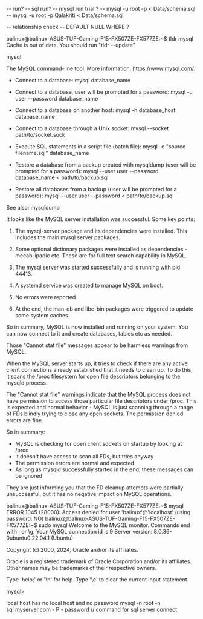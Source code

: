 -- run?
-- sql run? 
-- mysql run trial ?
-- mysql -u root -p < Data/schema.sql
-- mysql -u root -p Qalakriti < Data/schema.sql

-- relationship check
-- DEFAULT NULL WHERE ?


balinux@balinux-ASUS-TUF-Gaming-F15-FX507ZE-FX577ZE:~$ tldr mysql
Cache is out of date. You should run "tldr --update"

  mysql

  The MySQL command-line tool.
  More information: https://www.mysql.com/.

  - Connect to a database:
    mysql database_name

  - Connect to a database, user will be prompted for a password:
    mysql -u user --password database_name

  - Connect to a database on another host:
    mysql -h database_host database_name

  - Connect to a database through a Unix socket:
    mysql --socket path/to/socket.sock

  - Execute SQL statements in a script file (batch file):
    mysql -e "source filename.sql" database_name

  - Restore a database from a backup created with mysqldump (user will be prompted for a password):
    mysql --user user --password database_name < path/to/backup.sql

  - Restore all databases from a backup (user will be prompted for a password):
    mysql --user user --password < path/to/backup.sql


See also: mysqldump


It looks like the MySQL server installation was successful. Some key points:

1. The mysql-server package and its dependencies were installed. This includes the main mysql server packages.

2. Some optional dictionary packages were installed as dependencies - mecab-ipadic etc. These are for full text search capability in MySQL.

3. The mysql server was started successfully and is running with pid 44413.

4. A systemd service was created to manage MySQL on boot.

5. No errors were reported.

6. At the end, the man-db and libc-bin packages were triggered to update some system caches.

So in summary, MySQL is now installed and running on your system. You can now connect to it and create databases, tables etc as needed.










Those "Cannot stat file" messages appear to be harmless warnings from MySQL.

When the MySQL server starts up, it tries to check if there are any active client connections already established that it needs to clean up. To do this, it scans the /proc filesystem for open file descriptors belonging to the mysqld process.

The "Cannot stat file" warnings indicate that the MySQL process does not have permission to access those particular file descriptors under /proc. This is expected and normal behavior - MySQL is just scanning through a range of FDs blindly trying to close any open sockets. The permission denied errors are fine.

So in summary:

- MySQL is checking for open client sockets on startup by looking at /proc
- It doesn't have access to scan all FDs, but tries anyway
- The permission errors are normal and expected
- As long as mysqld successfully started in the end, these messages can be ignored

They are just informing you that the FD cleanup attempts were partially unsuccessful, but it has no negative impact on MySQL operations.



balinux@balinux-ASUS-TUF-Gaming-F15-FX507ZE-FX577ZE:~$ mysql
ERROR 1045 (28000): Access denied for user 'balinux'@'localhost' (using password: NO)
balinux@balinux-ASUS-TUF-Gaming-F15-FX507ZE-FX577ZE:~$ sudo mysql
Welcome to the MySQL monitor.  Commands end with ; or \g.
Your MySQL connection id is 9
Server version: 8.0.36-0ubuntu0.22.04.1 (Ubuntu)

Copyright (c) 2000, 2024, Oracle and/or its affiliates.

Oracle is a registered trademark of Oracle Corporation and/or its
affiliates. Other names may be trademarks of their respective
owners.

Type 'help;' or '\h' for help. Type '\c' to clear the current input statement.

mysql> 


local host has no local host and no password
mysql -n root -n sql.myserver.com - P - password // command for sql server connect
